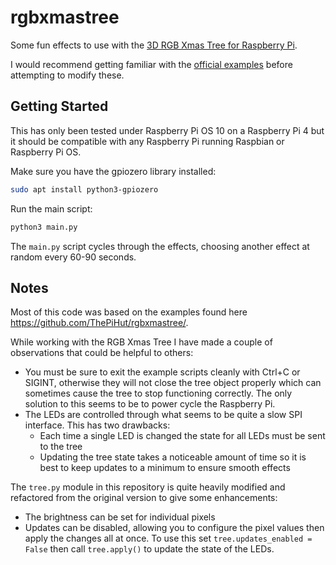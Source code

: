 # rgbxmastree

Some fun effects to use with the [3D RGB Xmas Tree for Raspberry Pi](https://thepihut.com/products/3d-rgb-xmas-tree-for-raspberry-pi).

I would recommend getting familiar with the [official examples](https://github.com/ThePiHut/rgbxmastree/tree/master/examples) before attempting to modify these.

## Getting Started

This has only been tested under Raspberry Pi OS 10 on a Raspberry Pi 4 but it should be compatible with any Raspberry Pi running Raspbian or Raspberry Pi OS.

Make sure you have the gpiozero library installed:
```bash
sudo apt install python3-gpiozero
```
Run the main script:
```bash
python3 main.py
```
The `main.py` script cycles through the effects, choosing another effect at random every 60-90 seconds.

## Notes
Most of this code was based on the examples found here https://github.com/ThePiHut/rgbxmastree/.

While working with the RGB Xmas Tree I have made a couple of observations that could be helpful to others:
* You must be sure to exit the example scripts cleanly with Ctrl+C or SIGINT, otherwise they will not close the tree object properly which can sometimes cause the tree to stop functioning correctly. The only solution to this seems to be to power cycle the Raspberry Pi.
* The LEDs are controlled through what seems to be quite a slow SPI interface. This has two drawbacks:
  * Each time a single LED is changed the state for all LEDs must be sent to the tree
  * Updating the tree state takes a noticeable amount of time so it is best to keep updates to a minimum to ensure smooth effects

The `tree.py` module in this repository is quite heavily modified and refactored from the original version to give some enhancements:
* The brightness can be set for individual pixels
* Updates can be disabled, allowing you to configure the pixel values then apply the changes all at once. To use this set `tree.updates_enabled = False` then call `tree.apply()` to update the state of the LEDs.
